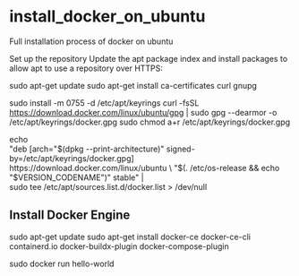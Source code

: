 # install_docker_on_ubuntu
Full installation process of docker on ubuntu


Set up the repository
Update the apt package index and install packages to allow apt to use a repository over HTTPS:


 sudo apt-get update
 sudo apt-get install ca-certificates curl gnupg


sudo install -m 0755 -d /etc/apt/keyrings
curl -fsSL https://download.docker.com/linux/ubuntu/gpg | sudo gpg --dearmor -o /etc/apt/keyrings/docker.gpg
sudo chmod a+r /etc/apt/keyrings/docker.gpg




echo \
  "deb [arch="$(dpkg --print-architecture)" signed-by=/etc/apt/keyrings/docker.gpg] https://download.docker.com/linux/ubuntu \
  "$(. /etc/os-release && echo "$VERSION_CODENAME")" stable" | \
  sudo tee /etc/apt/sources.list.d/docker.list > /dev/null

  ## Install Docker Engine

  sudo apt-get update
  sudo apt-get install docker-ce docker-ce-cli containerd.io docker-buildx-plugin docker-compose-plugin
  
  sudo docker run hello-world
